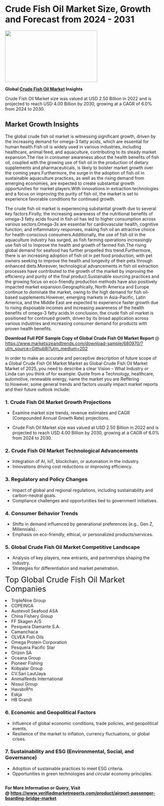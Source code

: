 <H1>Crude Fish Oil Market Size, Growth and Forecast from 2024 - 2031</H1><img class="aligncenter size-medium wp-image-584254" src="https://thirdeyenews.in/wp-content/uploads/2024/09/Global-Market-Research-300x168.jpeg" alt="" width="300" height="168" /><p><strong>Global&nbsp;<a href="https://www.marketsizeandtrends.com/download-sample/680970/?utm_source=Github8j?utm_medium=202">Crude Fish Oil Market</a> Insights</strong></p><p>Crude Fish Oil Market size was valued at USD 2.50 Billion in 2022 and is projected to reach USD 4.00 Billion by 2030, growing at a CAGR of 6.0% from 2024 to 2030.</p><p><h2>Market Growth Insights</h2> <p>The global crude fish oil market is witnessing significant growth, driven by the increasing demand for omega-3 fatty acids, which are essential for human health.Fish oil is widely used in various industries, including healthcare, animal feed, and aquaculture, contributing to its steady market expansion.The rise in consumer awareness about the health benefits of fish oil, coupled with the growing use of fish oil in the production of dietary supplements and pharmaceuticals, is likely to bolster market growth over the coming years.Furthermore, the surge in the adoption of fish oil in sustainable aquaculture practices, as well as the rising demand from emerging economies, are expected to create substantial growth opportunities for market players.With innovations in extraction technologies and a focus on improving the purity of fish oil, the market is set to experience favorable conditions for continued growth.</p> <p>The crude fish oil market is experiencing substantial growth due to several key factors.Firstly, the increasing awareness of the nutritional benefits of omega-3 fatty acids found in fish oil has led to higher consumption across various sectors.Omega-3s are essential for cardiovascular health, cognitive function, and inflammatory responses, making fish oil an attractive choice for health-conscious consumers.Additionally, the use of fish oil in the aquaculture industry has surged, as fish farming operations increasingly use fish oil to improve the health and growth of farmed fish.The rising global demand for seafood has further propelled this trend.Furthermore, there is an increasing adoption of fish oil in pet food production, with pet owners seeking to improve the health and longevity of their pets through enhanced diets.Moreover, technological advancements in fish oil extraction processes have contributed to the growth of the market by improving the efficiency and purity of the final product.Sustainable sourcing practices and the growing focus on eco-friendly production methods have also positively impacted market expansion.Geographically, North America and Europe continue to dominate the market, owing to the high demand for fish oil-based supplements.However, emerging markets in Asia-Pacific, Latin America, and the Middle East are expected to experience faster growth due to rising disposable incomes and increasing awareness of the health benefits of omega-3 fatty acids.In conclusion, the crude fish oil market is positioned for continued growth, driven by its broad application across various industries and increasing consumer demand for products with proven health benefits.<p><span class=""><strong>Download Full PDF Sample Copy of Global Crude Fish Oil Market Report</strong> @ <a href="https://www.marketsizeandtrends.com/download-sample/680970/?utm_source=Github8j?utm_medium=202" target="_blank">https://www.marketsizeandtrends.com/download-sample/680970/?utm_source=Github8j?utm_medium=202</a></span></p><p>In order to make an accurate and perceptive description of future scope of a Global&nbsp;Crude Fish Oil Market Market as Global&nbsp;Crude Fish Oil Market Market of 2025, you need to describe a clear Vision &ndash; What Industry or Linda can you think of for example: Quote from a Technology, healthcare, automotive, renewable energy, name the market you are Reffering to.However, some general trends and factors usually impact market reports and their future outlook include:</p><h3>1.&nbsp;<strong>Crude Fish Oil Market Growth Projections</strong></h3><ul><li>Examine market size trends, revenue estimates and CAGR (Compounded Annual Growth Rate) projections.</li><li><p>Crude Fish Oil Market size was valued at USD 2.50 Billion in 2022 and is projected to reach USD 4.00 Billion by 2030, growing at a CAGR of 6.0% from 2024 to 2030.</p></li></ul><h3>2.&nbsp;<strong>Crude Fish Oil Market Technological Advancements</strong></h3><ul><li>Integration of AI, IoT, blockchain, or automation in the industry.</li><li>Innovations driving cost reductions or improving efficiency.</li></ul><h3>3.&nbsp;<strong>Regulatory and Policy Changes</strong></h3><ul><li>Impact of global and regional regulations, including sustainability and carbon-neutral goals.</li><li>Compliance challenges and opportunities tied to government initiatives.</li></ul><h3>4.&nbsp;<strong>Consumer Behavior Trends</strong></h3><ul><li>Shifts in demand influenced by generational preferences (e.g., Gen Z, Millennials).</li><li>Emphasis on eco-friendly, ethical, or personalized products/services.</li></ul><h3>5.&nbsp;<strong>Global Crude Fish Oil Market Competitive Landscape</strong></h3><ul><li>Analysis of key players, new entrants, and partnerships shaping the industry.</li><li>Strategies for differentiation and market penetration.</li></ul><p data-pm-slice="1 1 []"><span style="color: inherit; font-family: inherit; font-size: 25px;">Top Global Crude Fish Oil Market Companies</span></p><div class="" data-test-id=""><p><li>TripleNine Group</li><li> COPEINCA</li><li> Austevoll Seafood ASA</li><li> China Fishery Group</li><li> FF Skagen A/S</li><li> Pesquera Diamante S.A.</li><li> Camanchaca</li><li> OLVEA Fish Oils</li><li> Omega Protein Corporation</li><li> Pesquera Pacific Star</li><li> Orizon SA</li><li> Oceana Group</li><li> Pioneer Fishing</li><li> Kobyalar Group</li><li> CV.Sari LautJaya</li><li> Animalfeeds International</li><li> Nissui Group</li><li> HavsbrÃºn</li><li> Eskja</li><li> HB Grandi</li></p></div><h3>6.&nbsp;<strong>Economic and Geopolitical Factors</strong></h3><ul><li>Influence of global economic conditions, trade policies, and geopolitical events.</li><li>Resilience of the market to inflation, currency fluctuations, or global crises.</li></ul><h3>7.&nbsp;<strong>Sustainability and ESG (Environmental, Social, and Governance)</strong></h3><ul><li>Adoption of sustainable practices to meet ESG criteria.</li><li>Opportunities in green technologies and circular economy principles.</li></ul><h2><strong style="font-size: 14px;">For More Information or Query, Visit @&nbsp;</strong><a style="background-color: #ffffff; font-size: 14px;" href="https://www.marketsizeandtrends.com/report/crude-fish-oil-market/" target="_blank">https://www.verifiedmarketreports.com/product/airport-passenger-boarding-bridge-market</a></h2>